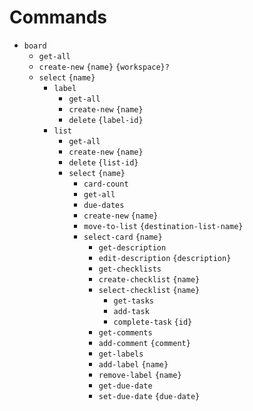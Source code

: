 # Commands

* `board`
  * `get-all`
  * `create-new` `{name}` `{workspace}?`
  * `select` `{name}`
    * `label`
      * `get-all`
      * `create-new` `{name}`
      * `delete` `{label-id}`
    * `list`
      * `get-all`
      * `create-new` `{name}`
      * `delete` `{list-id}`
      * `select` `{name}`
        * `card-count`
        * `get-all`
        * `due-dates`
        * `create-new` `{name}`
        * `move-to-list` `{destination-list-name}`
        * `select-card` `{name}`
          * `get-description`
          * `edit-description` `{description}`
          * `get-checklists`
          * `create-checklist` `{name}`
          * `select-checklist` `{name}`
            * `get-tasks`
            * `add-task`
            * `complete-task` `{id}`
          * `get-comments`
          * `add-comment` `{comment}`
          * `get-labels`
          * `add-label` `{name}`
          * `remove-label` `{name}`
          * `get-due-date`
          * `set-due-date` `{due-date}`
